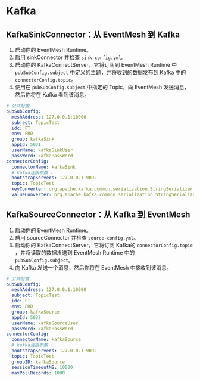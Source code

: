 # Kafka

## KafkaSinkConnector：从 EventMesh 到 Kafka

1. 启动你的 EventMesh Runtime。
2. 启用 sinkConnector 并检查 `sink-config.yml`。
3. 启动你的 KafkaConnectServer，它将订阅到 EventMesh Runtime 中 `pubSubConfig.subject` 中定义的主题，并将收到的数据发布到 Kafka 中的 `connectorConfig.topic`。
4. 使用在 `pubSubConfig.subject` 中指定的 Topic，向 EventMesh 发送消息，然后你将在 Kafka 看到该消息。

```yaml
# 公共配置
pubSubConfig:
  meshAddress: 127.0.0.1:10000
  subject: TopicTest
  idc: FT
  env: PRD
  group: kafkaSink
  appId: 5031
  userName: kafkaSinkUser
  passWord: kafkaPassWord
connectorConfig:
  connectorName: kafkaSink
  # kafka连接参数 ↓
  bootstrapServers: 127.0.0.1:9092
  topic: TopicTest
  keyConverter: org.apache.kafka.common.serialization.StringSerializer
  valueConverter: org.apache.kafka.common.serialization.StringSerializer
```

## KafkaSourceConnector：从 Kafka 到 EventMesh

1. 启动你的 EventMesh Runtime。
2. 启用 sourceConnector 并检查 `source-config.yml`。 
3. 启动你的 KafkaConnectServer，它将订阅 Kafka的 `connectorConfig.topic `，并将读取的数据发送到 EventMesh Runtime 中的 `pubSubConfig.subject`。 
4. 向 Kafka 发送一个消息，然后你将在 EventMesh 中接收到该消息。

```yaml
# 公共配置
pubSubConfig:
  meshAddress: 127.0.0.1:10000
  subject: TopicTest
  idc: FT
  env: PRD
  group: kafkaSource
  appId: 5032
  userName: kafkaSourceUser
  passWord: kafkaPassWord
connectorConfig:
  connectorName: kafkaSource
  # kafka连接参数 ↓
  bootstrapServers: 127.0.0.1:9092
  topic: TopicTest
  groupID: kafkaSource
  sessionTimeoutMS: 10000
  maxPollRecords: 1000
```
